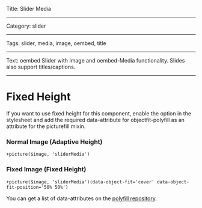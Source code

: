 Title: Slider Media

----

Category: slider

----

Tags: slider, media, image, oembed, title

----

Text: oembed Slider with Image and oembed-Media functionality. Slides also support titles/captions.

----

# Fixed Height

If you want to use fixed height for this component, enable the option in the stylesheet and add the required data-attribute for objectfit-polyfill as an attribute for the picturefill mixin.


### Normal Image (Adaptive Height)
```jade
+picture($image, 'sliderMedia')
```

### Fixed Image (Fixed Height)
```jade
+picture($image, 'sliderMedia')(data-object-fit='cover' data-object-fit-position='50% 50%')
```

You can get a list of data-attributes on the [polyfill repository](https://github.com/constancecchen/object-fit-polyfill#usage).
